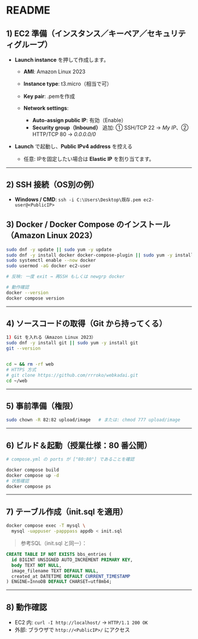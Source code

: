 # README
## 1) EC2 準備（インスタンス／キーペア／セキュリティグループ）

* **Launch instance** を押して作成します。

  * **AMI**: Amazon Linux 2023
  * **Instance type**: t3.micro（相当で可）
  * **Key pair**: .pemを作成
  * **Network settings**:

    * **Auto-assign public IP**: 有効（Enable）
    * **Security group（Inbound）** 追加: ① SSH/TCP 22 → *My IP*、② HTTP/TCP 80 → *0.0.0.0/0*
* **Launch** で起動し、**Public IPv4 address** を控える

  * 任意: IPを固定したい場合は **Elastic IP** を割り当てます。

---

## 2) SSH 接続（OS別の例）

* **Windows / CMD**: `ssh -i C:\Users\Desktop\既存.pem ec2-user@<PublicIP>`

## 3) Docker / Docker Compose のインストール（Amazon Linux 2023）

```bash
sudo dnf -y update || sudo yum -y update
sudo dnf -y install docker docker-compose-plugin || sudo yum -y install docker
sudo systemctl enable --now docker
sudo usermod -aG docker ec2-user

# 反映: 一度 exit → 再SSH もしくは newgrp docker

# 動作確認
docker --version
docker compose version
```

---

## 4) ソースコードの取得（Git から持ってくる）

```bash
1) Git を入れる（Amazon Linux 2023）
sudo dnf -y install git || sudo yum -y install git
git --version


cd ~ && rm -rf web
# HTTPS 方式
# git clone https://github.com/rrroko/webkadai.git
cd ~/web
```

---

## 5) 事前準備（権限）

```bash
sudo chown -R 82:82 upload/image   # または: chmod 777 upload/image
```

---

## 6) ビルド＆起動（授業仕様：80 番公開）

```bash
# compose.yml の ports が ["80:80"] であることを確認

docker compose build
docker compose up -d
# 状態確認
docker compose ps
```

---

## 7) テーブル作成（init.sql を適用）

```bash
docker compose exec -T mysql \
  mysql -uappuser -papppass appdb < init.sql
```

> 参考SQL（init.sql と同一）：

```sql
CREATE TABLE IF NOT EXISTS bbs_entries (
  id BIGINT UNSIGNED AUTO_INCREMENT PRIMARY KEY,
  body TEXT NOT NULL,
  image_filename TEXT DEFAULT NULL,
  created_at DATETIME DEFAULT CURRENT_TIMESTAMP
) ENGINE=InnoDB DEFAULT CHARSET=utf8mb4;
```

---

## 8) 動作確認

* EC2 内: `curl -I http://localhost/` → `HTTP/1.1 200 OK`
* 外部: ブラウザで `http://<PublicIP>/` にアクセス
